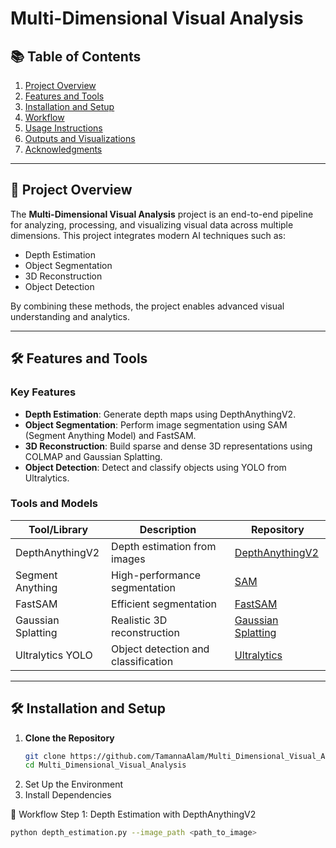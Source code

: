 # Multi-Dimensional Visual Analysis

## 📚 Table of Contents
1. [Project Overview](#project-overview)
2. [Features and Tools](#features-and-tools)
3. [Installation and Setup](#installation-and-setup)
4. [Workflow](#workflow)
5. [Usage Instructions](#usage-instructions)
6. [Outputs and Visualizations](#outputs-and-visualizations)
7. [Acknowledgments](#acknowledgments)

---

## 🚀 Project Overview
The **Multi-Dimensional Visual Analysis** project is an end-to-end pipeline for analyzing, processing, and visualizing visual data across multiple dimensions. This project integrates modern AI techniques such as:

- Depth Estimation
- Object Segmentation
- 3D Reconstruction
- Object Detection

By combining these methods, the project enables advanced visual understanding and analytics.

---

## 🛠️ Features and Tools

### Key Features
- **Depth Estimation**: Generate depth maps using DepthAnythingV2.
- **Object Segmentation**: Perform image segmentation using SAM (Segment Anything Model) and FastSAM.
- **3D Reconstruction**: Build sparse and dense 3D representations using COLMAP and Gaussian Splatting.
- **Object Detection**: Detect and classify objects using YOLO from Ultralytics.

### Tools and Models

| Tool/Library         | Description                                | Repository        |
|----------------------|--------------------------------------------|-------------------|
| DepthAnythingV2       | Depth estimation from images               | [DepthAnythingV2](https://github.com/your-repo/DepthAnythingV2) |
| Segment Anything      | High-performance segmentation              | [SAM](https://github.com/your-repo/SAM) |
| FastSAM              | Efficient segmentation                     | [FastSAM](https://github.com/your-repo/FastSAM) |
| Gaussian Splatting   | Realistic 3D reconstruction                | [Gaussian Splatting](https://github.com/your-repo/Gaussian-Splatting) |
| Ultralytics YOLO      | Object detection and classification        | [Ultralytics](https://github.com/ultralytics/yolov5) |

---

## 🛠️ Installation and Setup

1. **Clone the Repository**
   ```bash
   git clone https://github.com/TamannaAlam/Multi_Dimensional_Visual_Analysis.git
   cd Multi_Dimensional_Visual_Analysis
2. Set Up the Environment
3. Install Dependencies

🔄 Workflow
Step 1: Depth Estimation with DepthAnythingV2
```bash
python depth_estimation.py --image_path <path_to_image>

